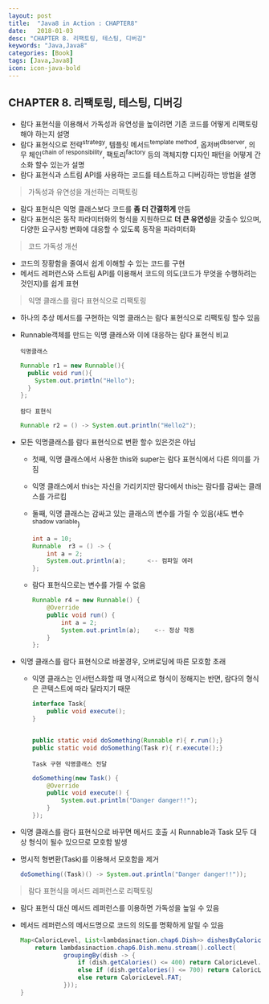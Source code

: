 ```yaml
---
layout: post
title:  "Java8 in Action : CHAPTER8"
date:   2018-01-03
desc: "CHAPTER 8. 리팩토링, 테스팅, 디버깅"
keywords: "Java,Java8"
categories: [Book]
tags: [Java,Java8]
icon: icon-java-bold
---
```


## CHAPTER 8. 리팩토링, 테스팅, 디버깅

-	람다 표현식을 이용해서 가독성과 유연성을 높이려면 기존 코드를 어떻게 리팩토링 해야 하는지 설명
-	람다 표현식으로 전략<sup>strategy</sup>, 템플릿 메서드<sup>template method</sup>, 옵저버<sup>dbserver</sup>, 의무 체인<sup>chain of responsibility</sup>, 팩토리<sup>factory</sup> 등의 객체지향 디자인 패턴을 어떻게 간소화 할수 있는가 설명
-	람다 표현식과 스트림 API를 사용하는 코드를 테스트하고 디버깅하는 방법을 설명

> 가독성과 유연성을 개선하는 리팩토링

-	람다 표현식은 익명 클래스보다 코드를 <b>좀 더 간결하게</b> 만듬
-	람다 표현식은 동작 파라미터화의 형식을 지원하므로 <b>더 큰 유연성</b>을 갖출수 있으며, 다양한 요구사항 변화에 대응할 수 있도록 동작을 파라미터화

> 코드 가독성 개선

-	코드의 장황함을 줄여서 쉽게 이해할 수 있는 코드를 구현
-	메서드 레퍼런스와 스트림 API를 이용해서 코드의 의도(코드가 무엇을 수행하려는 것인지)를 쉽게 표현

> 익명 클래스를 람다 표현식으로 리팩토링

-	하나의 추상 메서드를 구현하는 익명 클래스는 람다 표현식으로 리팩토링 할수 있음
-	Runnable객체를 만드는 익명 클래스와 이에 대응하는 람다 표현식 비교

	`익명클래스`

	```java
	Runnable r1 = new Runnable(){
	  public void run(){
	    System.out.println("Hello");
	  }
	};
	```

	`람다 표현식`

	```java
	Runnable r2 = () -> System.out.println("Hello2");
	```

-	모든 익명클래스를 람다 표현식으로 변환 할수 있은것은 아님

	-	첫째, 익명 클래스에서 사용한 this와 super는 람다 표현식에서 다른 의미를 가짐
	-	익명 클래스에서 this는 자신을 가리키지만 람다에서 this는 람다를 감싸는 클래스를 가르킴
	-	둘째, 익명 클래스는 감싸고 있는 클래스의 변수를 가릴 수 있음(새도 변수<sup>shadow variable</sup>\)

		```java
		int a = 10;
		Runnable  r3 = () -> {
		    int a = 2;
		    System.out.println(a);      <-- 컴파일 에러
		};
		```

	-	람다 표현식으로는 변수를 가릴 수 없음

		```java
		Runnable r4 = new Runnable() {
		    @Override
		    public void run() {
		        int a = 2;
		        System.out.println(a);    <-- 정상 작동
		    }
		};
		```

-	익명 클래스를 람다 표현식으로 바꿀경우, 오버로딩에 따른 모호함 초래

	-	익명 클래스는 인서턴스화할 때 명시적으로 형식이 정해지는 반면, 람다의 형식은 콘텍스트에 따라 달라지기 때문

		```java
		interface Task{
		    public void execute();
		}


		public static void doSomething(Runnable r){ r.run();}
		public static void doSomething(Task r){ r.execute();}
		```

		`Task 구현 익명클래스 전달`

		```java
		doSomething(new Task() {
		    @Override
		    public void execute() {
		        System.out.println("Danger danger!!");
		    }
		});
		```

-	익명 클래스를 람다 표현식으로 바꾸면 메서드 호출 시 Runnable과 Task 모두 대상 형식이 될수 있으므로 모호함 발생

-	명시적 형변환(Task)를 이용해서 모호함을 제거

	```java
	doSomething((Task)() -> System.out.println("Danger danger!!"));
	```

> 람다 표현식을 메서드 레퍼런스로 리팩토링

-	람다 표현식 대신 메서드 레퍼런스를 이용하면 가독성을 높일 수 있음
-	메서드 레퍼런스의 메서드명으로 코드의 의도를 명확하게 알릴 수 있음

	```java
	Map<CaloricLevel, List<lambdasinaction.chap6.Dish>> dishesByCaloricLevel() {
	    return lambdasinaction.chap6.Dish.menu.stream().collect(
	            groupingBy(dish -> {
	                if (dish.getCalories() <= 400) return CaloricLevel.DIET;
	                else if (dish.getCalories() <= 700) return CaloricLevel.NORMAL;
	                else return CaloricLevel.FAT;
	            }));
	}
	```